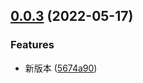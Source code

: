 ## [0.0.3](https://github.com/JasKang/vite-plugin-md-preview/compare/v3.1.3...v0.1.1) (2022-05-17)

### Features

- 新版本 ([5674a90](https://github.com/JasKang/vite-plugin-md-preview/commit/5674a909cea67af78853e3b8e9664ba06467d709))
